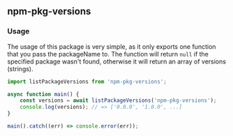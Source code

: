 ## npm-pkg-versions

### Usage

The usage of this package is very simple, as it only exports one function that you pass the packageName to. The function will return `null` if the specified package wasn't found, otherwise it will return an array of versions (strings).

```js
import listPackageVersions from 'npm-pkg-versions';

async function main() {
	const versions = await listPackageVersions('npm-pkg-versions');
	console.log(versions); // => ['0.0.0', '1.0.0', ...]
}

main().catch((err) => console.error(err));
```
